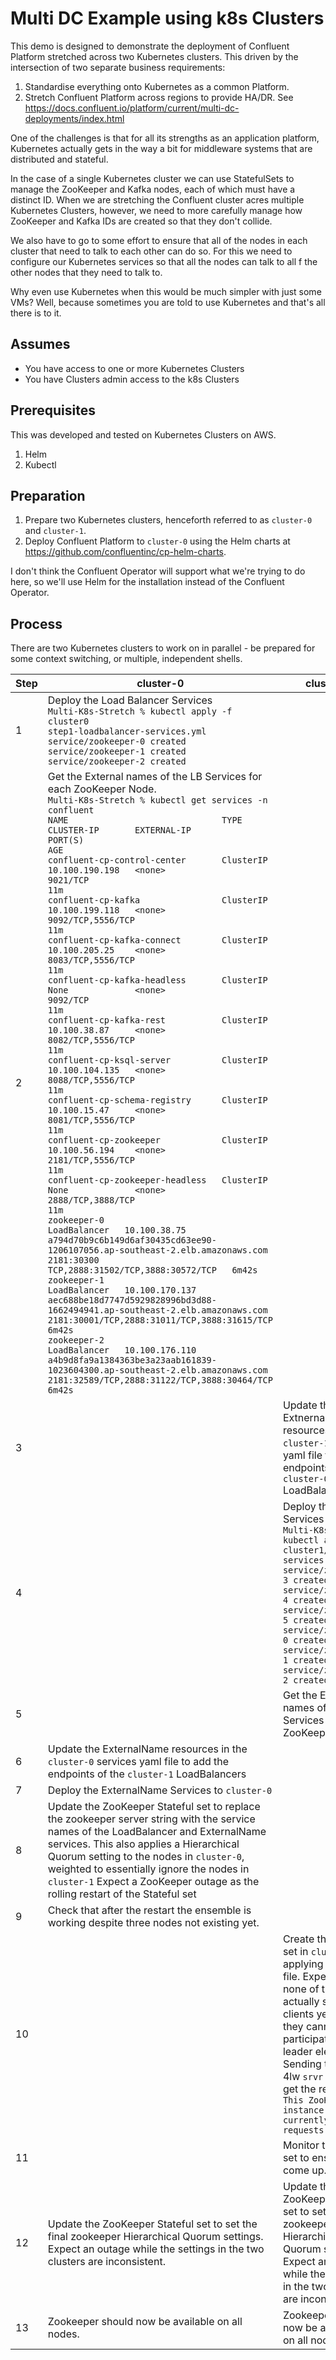 # Multi DC Example using k8s Clusters

This demo is designed to demonstrate the deployment of Confluent Platform stretched across two Kubernetes clusters. This driven by the intersection of two separate business requirements:
1. Standardise everything onto Kubernetes as a common Platform.
2. Stretch Confluent Platform across regions to provide HA/DR. See https://docs.confluent.io/platform/current/multi-dc-deployments/index.html

One of the challenges is that for all its strengths as an application platform, Kubernetes actually gets in the way a bit for middleware systems that are distributed and stateful.

In the case of a single Kubernetes cluster we can use StatefulSets to manage the ZooKeeper and Kafka nodes, each of which must have a distinct ID. When we are stretching the Confluent cluster acres multiple Kubernetes Clusters, however, we need to more carefully manage how ZooKeeper and Kafka IDs are created so that they don't collide.

We also have to go to some effort to ensure that all of the nodes in each cluster that need to talk to each other can do so. For this we need to configure our Kubernetes services so that all the nodes can talk to all f the other nodes that they need to talk to.

Why even use Kubernetes when this would be much simpler with just some VMs? Well, because sometimes you are told to use Kubernetes and that's all there is to it.

## Assumes
* You have access to one or more Kubernetes Clusters
* You have Clusters admin access to the k8s Clusters

## Prerequisites

This was developed and tested on Kubernetes Clusters on AWS.

1. Helm
2. Kubectl


## Preparation

1. Prepare two Kubernetes clusters, henceforth referred to as `cluster-0` and `cluster-1`.
2. Deploy Confluent Platform to `cluster-0` using the Helm charts at https://github.com/confluentinc/cp-helm-charts.

I don't think the Confluent Operator will support what we're trying to do here, so we'll use Helm for the installation instead of the Confluent Operator.

## Process

There are two Kubernetes clusters to work on in parallel - be prepared for some context switching, or multiple, independent shells.

| **Step** | **cluster-0** | **cluster-1** |
|---|---|---|
| 1 | Deploy the Load Balancer Services<br>`Multi-K8s-Stretch % kubectl apply -f cluster0`<br>`step1-loadbalancer-services.yml`<br>`service/zookeeper-0 created`<br>`service/zookeeper-1 created`<br>`service/zookeeper-2 created` |  |
| 2 | Get the External names of the LB Services for each ZooKeeper Node. <br>`Multi-K8s-Stretch % kubectl get services -n confluent`<br>`NAME                              TYPE           CLUSTER-IP       EXTERNAL-IP                                                            PORT(S)                                        AGE`<br>`confluent-cp-control-center       ClusterIP      10.100.190.198   <none>                                                                         9021/TCP                                       11m`<br>`confluent-cp-kafka                ClusterIP      10.100.199.118   <none>                                                                         9092/TCP,5556/TCP                              11m`<br>`confluent-cp-kafka-connect        ClusterIP      10.100.205.25    <none>                                                                         8083/TCP,5556/TCP                              11m`<br>`confluent-cp-kafka-headless       ClusterIP      None             <none>                                                                         9092/TCP                                       11m`<br>`confluent-cp-kafka-rest           ClusterIP      10.100.38.87     <none>                                                                         8082/TCP,5556/TCP                              11m`<br>`confluent-cp-ksql-server          ClusterIP      10.100.104.135   <none>                                                                         8088/TCP,5556/TCP                              11m`<br>`confluent-cp-schema-registry      ClusterIP      10.100.15.47     <none>                                                                         8081/TCP,5556/TCP                              11m`<br>`confluent-cp-zookeeper            ClusterIP      10.100.56.194    <none>                                                                         2181/TCP,5556/TCP                              11m`<br>`confluent-cp-zookeeper-headless   ClusterIP      None             <none>                                                                         2888/TCP,3888/TCP                              11m`<br>`zookeeper-0                       LoadBalancer   10.100.38.75     a794d70b9c6b149d6af30435cd63ee90-1206107056.ap-southeast-2.elb.amazonaws.com   2181:30300`<br>`TCP,2888:31502/TCP,3888:30572/TCP   6m42s`<br>`zookeeper-1                       LoadBalancer   10.100.170.137   aec688be18d7747d5929828996bd3d88-1662494941.ap-southeast-2.elb.amazonaws.com   2181:30001/TCP,2888:31011/TCP,3888:31615/TCP   6m42s`<br>`zookeeper-2                       LoadBalancer   10.100.176.110   a4b9d8fa9a1384363be3a23aab161839-1023604300.ap-southeast-2.elb.amazonaws.com   2181:32589/TCP,2888:31122/TCP,3888:30464/TCP   6m42s` |  |
| 3 |  | Update the ExtnernalName resources in the `cluster-1` services yaml file to add the endpoints of the `cluster-0` LoadBalancers |
| 4 |  | Deploy the Services yaml file<br>`Multi-K8s-Stretch$ kubectl apply -f cluster1/step4-services.yml`<br>`service/zookeeper-3 created`<br>`service/zookeeper-4 created`<br>`service/zookeeper-5 created`<br>`service/zookeeper-0 created`<br>`service/zookeeper-1 created`<br>`service/zookeeper-2 created`|
| 5 |  | Get the External names of the LB Services for each ZooKeeper Node |
| 6 | Update the ExternalName resources in the  `cluster-0`  services yaml file to add the endpoints of the  `cluster-1`  LoadBalancers |  |
| 7 | Deploy the ExternalName Services to `cluster-0` |  |
| 8 | Update the ZooKeeper Stateful set to replace the zookeeper server string with the service names of the LoadBalancer and ExternalName services. This also applies a Hierarchical Quorum setting to the nodes in `cluster-0`, weighted to essentially ignore the nodes in `cluster-1` Expect a ZooKeeper outage as the rolling restart of the Stateful set  |  |
| 9 | Check that after the restart the ensemble is working despite three nodes not existing yet. |  |
| 10 |  | Create the stateful set in `cluster-1` by applying the yaml file.  Expect that none of the servers actually serve clients yet because they cannot participate in leader elections.  Sending them the 4lw `srvr` should get the response `This ZooKeeper instance is not currently serving requests` |
| 11 |  | Monitor the stateful set to ensure it has come up. |
| 12 | Update the ZooKeeper Stateful set to set the final zookeeper Hierarchical Quorum settings. Expect an outage while the settings in the two clusters are inconsistent.  | Update the ZooKeeper Stateful set to set the final zookeeper Hierarchical Quorum settings. Expect an outage while the settings in the two clusters are inconsistent. |
| 13 | Zookeeper should now be available on all nodes. | Zookeeper should now be available on all nodes. |
